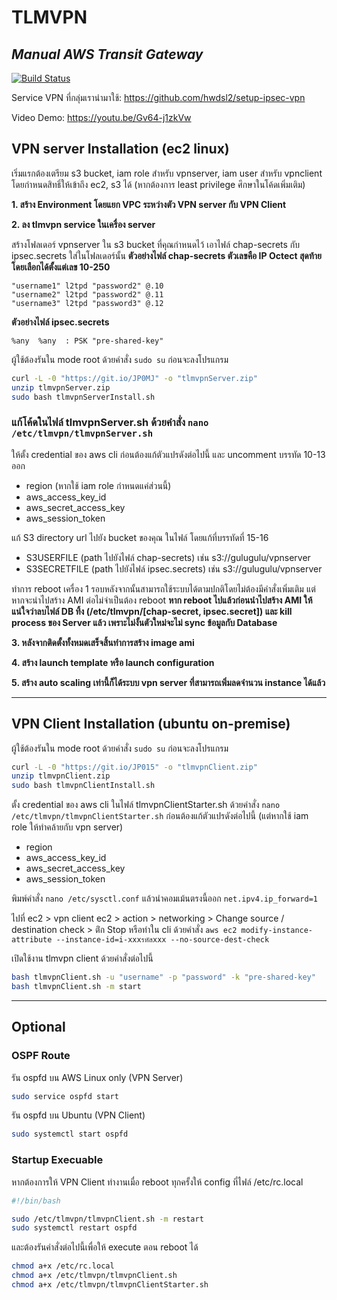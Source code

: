 # TLMVPN
## _Manual AWS Transit Gateway_
[![Build Status](https://travis-ci.org/joemccann/dillinger.svg?branch=master)](https://travis-ci.org/joemccann/dillinger)

Service VPN ที่กลุ่มเรานำมาใช้: https://github.com/hwdsl2/setup-ipsec-vpn

Video Demo: https://youtu.be/Gv64-j1zkVw

## VPN server Installation (ec2 linux)

เริ่มแรกต้องเตรียม s3 bucket, iam role สำหรับ vpnserver, iam user สำหรับ vpnclient โดยกำหนดสิทธิ์ให้เข้าถึง ec2, s3 ได้ (หากต้องการ least privilege ศึกษาในโค้ดเพิ่มเติม)

**1. สร้าง Environment โดยแยก VPC ระหว่างตัว VPN server กับ VPN Client**

**2. ลง tlmvpn service ในเครื่อง server**


สร้างโฟลเดอร์ vpnserver ใน s3 bucket ที่คุณกำหนดไว้
เอาไฟล์ chap-secrets กับ ipsec.secrets ใส่ในโฟลเดอร์นั้น
**ตัวอย่างไฟล์ chap-secrets ตัวเลขคือ IP Octect สุดท้าย โดยเลือกได้ตั้งแต่เลข 10-250**
```
"username1" l2tpd "password2" @.10
"username2" l2tpd "password2" @.11
"username3" l2tpd "password3" @.12
```

**ตัวอย่างไฟล์ ipsec.secrets**
```
%any  %any  : PSK "pre-shared-key"
```

ผู้ใช้ต้องรันใน mode root ด้วยคำสั่ง `sudo su` ก่อนจะลงโปรแกรม
```sh
curl -L -0 "https://git.io/JP0MJ" -o "tlmvpnServer.zip"
unzip tlmvpnServer.zip
sudo bash tlmvpnServerInstall.sh
```

### แก้โค้ดในไฟล์ tlmvpnServer.sh ด้วยคำสั่ง `nano /etc/tlmvpn/tlmvpnServer.sh`

ให้ตั้ง credential ของ aws cli ก่อนต้องแก้ตัวแปรดังต่อไปนี้ และ uncomment บรรทัด 10-13 ออก
- region (หากใช้ iam role กำหนดแค่ส่วนนี้)
- aws_access_key_id
- aws_secret_access_key
- aws_session_token

แก้ S3 directory url ไปยัง bucket ของคุณ ในไฟล์ โดยแก้ที่บรรทัดที่ 15-16
- S3USERFILE (path ไปยังไฟล์ chap-secrets) เช่น s3://gulugulu/vpnserver
- S3SECRETFILE (path ไปยังไฟล์ ipsec.secrets) เช่น s3://gulugulu/vpnserver

ทำการ reboot เครื่อง 1 รอบหลังจากนั้นสามารถใช้ระบบได้ตามปกติโดยไม่ต้องมีคำสั่งเพิ่มเติม
แต่หากจะนำไปสร้าง AMI ต่อไม่จำเป็นต้อง reboot **หาก reboot ไปแล้วก่อนนำไปสร้าง AMI ให้แน่ใจว่าลบไฟล์ DB ทิ้ง (/etc/tlmvpn/[chap-secret, ipsec.secret]) และ kill process ของ Server แล้ว เพราะไม่งั้นตัวใหม่จะไม่ sync ข้อมูลกับ Database**

**3. หลังจากติดตั้งทั้งหมดเสร็จสิ้นทำการสร้าง image ami**

**4. สร้าง launch template หรือ launch configuration**

**5. สร้าง auto scaling เท่านี้ก็ได้ระบบ vpn server ที่สามารถเพิ่มลดจำนวน instance ได้แล้ว**

---

## VPN Client Installation (ubuntu on-premise)

ผู้ใช้ต้องรันใน mode root ด้วยคำสั่ง `sudo su` ก่อนจะลงโปรแกรม

```sh
curl -L -0 "https://git.io/JP015" -o "tlmvpnClient.zip"
unzip tlmvpnClient.zip
sudo bash tlmvpnClientInstall.sh
```

ตั้ง credential ของ aws cli ในไฟล์ tlmvpnClientStarter.sh ด้วยคำสั่ง `nano /etc/tlmvpn/tlmvpnClientStarter.sh` ก่อนต้องแก้ตัวแปรดังต่อไปนี้ (แต่หากใช้ iam role ให้ทำคล้ายกับ vpn server)
- region
- aws_access_key_id
- aws_secret_access_key
- aws_session_token

พิมพ์คำสั่ง `nano /etc/sysctl.conf` แล้วนำคอมเม้นตรงนี้ออก `net.ipv4.ip_forward=1`

ไปที่ ec2 > vpn client ec2 > action > networking > Change source / destination check > ติํก Stop
หรือทำใน cli ด้วยคำสั่ง `aws ec2 modify-instance-attribute --instance-id=i-xxxรหัสxxx --no-source-dest-check`

เปิดใช้งาน tlmvpn client ด้วยคำสั่งต่อไปนี้

```sh
bash tlmvpnClient.sh -u "username" -p "password" -k "pre-shared-key"
bash tlmvpnClient.sh -m start
```

---

## Optional

### OSPF Route

รัน ospfd บน AWS Linux only (VPN Server)
```sh
sudo service ospfd start
```

รัน ospfd บน Ubuntu (VPN Client)
```sh
sudo systemctl start ospfd
```

### Startup Execuable

หากต้องการให้ VPN Client ทำงานเมื่อ reboot ทุกครั้งให้ config ที่ไฟล์ /etc/rc.local
```sh
#!/bin/bash

sudo /etc/tlmvpn/tlmvpnClient.sh -m restart
sudo systemctl restart ospfd
```

และต้องรันคำสั่งต่อไปนี้เพื่อให้ execute ตอน reboot ได้
```sh
chmod a+x /etc/rc.local
chmod a+x /etc/tlmvpn/tlmvpnClient.sh
chmod a+x /etc/tlmvpn/tlmvpnClientStarter.sh
```
